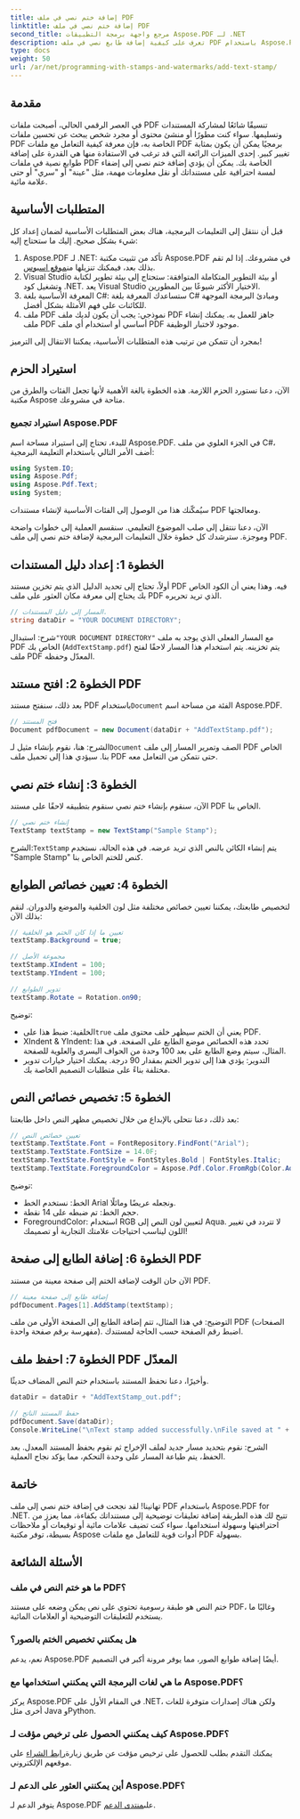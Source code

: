 ```yaml
---
title: إضافة ختم نصي في ملف PDF
linktitle: إضافة ختم نصي في ملف PDF
second_title: مرجع واجهة برمجة التطبيقات Aspose.PDF لـ .NET
description: تعرف على كيفية إضافة طابع نصي في ملف PDF باستخدام Aspose.PDF لـ .NET من خلال دليلنا خطوة بخطوة ورفع مستوى عروض المستندات الخاصة بك.
type: docs
weight: 50
url: /ar/net/programming-with-stamps-and-watermarks/add-text-stamp/
---
```

## مقدمة

في العصر الرقمي الحالي، أصبحت ملفات PDF تنسيقًا شائعًا لمشاركة المستندات وتسليمها. سواء كنت مطورًا أو منشئ محتوى أو مجرد شخص يبحث عن تحسين ملفات PDF الخاصة به، فإن معرفة كيفية التعامل مع ملفات PDF برمجيًا يمكن أن يكون بمثابة تغيير كبير. إحدى الميزات الرائعة التي قد ترغب في الاستفادة منها هي القدرة على إضافة طوابع نصية في ملفات PDF الخاصة بك. يمكن أن يؤدي إضافة ختم نصي إلى إضفاء لمسة احترافية على مستنداتك أو نقل معلومات مهمة، مثل "عينة" أو "سري" أو حتى علامة مائية.

## المتطلبات الأساسية

قبل أن ننتقل إلى التعليمات البرمجية، هناك بعض المتطلبات الأساسية لضمان إعداد كل شيء بشكل صحيح. إليك ما ستحتاج إليه:

1.  Aspose.PDF لـ .NET: تأكد من تثبيت مكتبة Aspose.PDF في مشروعك. إذا لم تقم بذلك بعد، فيمكنك تنزيلها من[موقع اسبوس](https://releases.aspose.com/pdf/net/).
2. Visual Studio أو بيئة التطوير المتكاملة المتوافقة: ستحتاج إلى بيئة تطوير لكتابة وتشغيل كود .NET. يعد Visual Studio الاختيار الأكثر شيوعًا بين المطورين.
3. المعرفة الأساسية بلغة C#: ستساعدك المعرفة بلغة C# ومبادئ البرمجة الموجهة للكائنات على فهم الأمثلة بشكل أفضل.
4. ملف PDF نموذجي: يجب أن يكون لديك ملف PDF جاهز للعمل به. يمكنك إنشاء ملف PDF أساسي أو استخدام أي ملف PDF موجود لاختبار الوظيفة.

بمجرد أن تتمكن من ترتيب هذه المتطلبات الأساسية، يمكننا الانتقال إلى الترميز!

## استيراد الحزم

الآن، دعنا نستورد الحزم اللازمة. هذه الخطوة بالغة الأهمية لأنها تجعل الفئات والطرق من مكتبة Aspose متاحة في مشروعك.

### استيراد تجميع Aspose.PDF

للبدء، تحتاج إلى استيراد مساحة اسم Aspose.PDF. في الجزء العلوي من ملف C#، أضف الأمر التالي باستخدام التعليمة البرمجية:

```csharp
using System.IO;
using Aspose.Pdf;
using Aspose.Pdf.Text;
using System;
```

سيُمكّنك هذا من الوصول إلى الفئات الأساسية لإنشاء مستندات PDF ومعالجتها.

الآن، دعنا ننتقل إلى صلب الموضوع التعليمي. سنقسم العملية إلى خطوات واضحة وموجزة. سترشدك كل خطوة خلال التعليمات البرمجية لإضافة ختم نصي إلى ملف PDF.

## الخطوة 1: إعداد دليل المستندات

أولاً، تحتاج إلى تحديد الدليل الذي يتم تخزين مستند PDF فيه. وهذا يعني أن الكود الخاص بك يحتاج إلى معرفة مكان العثور على ملف PDF الذي تريد تحريره.

```csharp
// المسار إلى دليل المستندات.
string dataDir = "YOUR DOCUMENT DIRECTORY";
```

 شرح: استبدال`"YOUR DOCUMENT DIRECTORY"` مع المسار الفعلي الذي يوجد به ملف PDF الخاص بك (`AddTextStamp.pdf`) يتم تخزينه. يتم استخدام هذا المسار لاحقًا لفتح ملف PDF المعدّل وحفظه.

## الخطوة 2: افتح مستند PDF

 بعد ذلك، سنفتح مستند PDF باستخدام`Document` الفئة من مساحة اسم Aspose.PDF.

```csharp
// فتح المستند
Document pdfDocument = new Document(dataDir + "AddTextStamp.pdf");
```

 الشرح: هنا، نقوم بإنشاء مثيل لـ`Document` الصف وتمرير المسار إلى ملف PDF الخاص بنا. سيؤدي هذا إلى تحميل ملف PDF حتى نتمكن من التعامل معه.

## الخطوة 3: إنشاء ختم نصي

الآن، سنقوم بإنشاء ختم نصي سنقوم بتطبيقه لاحقًا على مستند PDF الخاص بنا.

```csharp
// إنشاء ختم نصي
TextStamp textStamp = new TextStamp("Sample Stamp");
```

 الشرح:`TextStamp` يتم إنشاء الكائن بالنص الذي تريد عرضه. في هذه الحالة، نستخدم "Sample Stamp" كنص للختم الخاص بنا.

## الخطوة 4: تعيين خصائص الطوابع

لتخصيص طابعتك، يمكننا تعيين خصائص مختلفة مثل لون الخلفية والموضع والدوران. لنقم بذلك الآن:

```csharp
// تعيين ما إذا كان الختم هو الخلفية
textStamp.Background = true;

// مجموعة الأصل
textStamp.XIndent = 100;
textStamp.YIndent = 100;

// تدوير الطوابع
textStamp.Rotate = Rotation.on90;
```

توضيح:
- الخلفية: ضبط هذا على`true` يعني أن الختم سيظهر خلف محتوى ملف PDF.
- XIndent & YIndent: تحدد هذه الخصائص موضع الطابع على الصفحة. في هذا المثال، سيتم وضع الطابع على بعد 100 وحدة من الحواف اليسرى والعلوية للصفحة.
- التدوير: يؤدي هذا إلى تدوير الختم بمقدار 90 درجة. يمكنك اختيار خيارات تدوير مختلفة بناءً على متطلبات التصميم الخاصة بك.

## الخطوة 5: تخصيص خصائص النص

بعد ذلك، دعنا نتحلى بالإبداع من خلال تخصيص مظهر النص داخل طابعتنا:

```csharp
// تعيين خصائص النص
textStamp.TextState.Font = FontRepository.FindFont("Arial");
textStamp.TextState.FontSize = 14.0F;
textStamp.TextState.FontStyle = FontStyles.Bold | FontStyles.Italic;
textStamp.TextState.ForegroundColor = Aspose.Pdf.Color.FromRgb(Color.Aqua);
```

توضيح:
- الخط: نستخدم الخط Arial ونجعله عريضًا ومائلًا.
- حجم الخط: تم ضبطه على 14 نقطة.
- ForegroundColor: استخدام RGB لتعيين لون النص إلى Aqua. لا تتردد في تغيير اللون ليناسب احتياجات علامتك التجارية أو تصميمك!

## الخطوة 6: إضافة الطابع إلى صفحة PDF

الآن حان الوقت لإضافة الختم إلى صفحة معينة من مستند PDF.

```csharp
// إضافة طابع إلى صفحة معينة
pdfDocument.Pages[1].AddStamp(textStamp);
```

التوضيح: في هذا المثال، تتم إضافة الطابع إلى الصفحة الأولى من ملف PDF (الصفحات مفهرسة برقم صفحة واحدة). اضبط رقم الصفحة حسب الحاجة لمستندك.

## الخطوة 7: احفظ ملف PDF المعدّل

وأخيرًا، دعنا نحفظ المستند باستخدام ختم النص المضاف حديثًا.

```csharp
dataDir = dataDir + "AddTextStamp_out.pdf";

// حفظ المستند الناتج
pdfDocument.Save(dataDir);
Console.WriteLine("\nText stamp added successfully.\nFile saved at " + dataDir);
```

الشرح: نقوم بتحديد مسار جديد لملف الإخراج ثم نقوم بحفظ المستند المعدل. بعد الحفظ، يتم طباعة المسار على وحدة التحكم، مما يؤكد نجاح العملية.

## خاتمة

تهانينا! لقد نجحت في إضافة ختم نصي إلى ملف PDF باستخدام Aspose.PDF for .NET. تتيح لك هذه الطريقة إضافة تعليقات توضيحية إلى مستنداتك بكفاءة، مما يعزز من احترافيتها وسهولة استخدامها. سواء كنت تضيف علامات مائية أو توقيعات أو ملاحظات بسيطة، توفر مكتبة Aspose أدوات قوية للتعامل مع ملفات PDF بسهولة.

## الأسئلة الشائعة

### ما هو ختم النص في ملف PDF؟
ختم النص هو طبقة رسومية تحتوي على نص يمكن وضعه على مستند PDF، وغالبًا ما يستخدم للتعليقات التوضيحية أو العلامات المائية.

### هل يمكنني تخصيص الختم بالصور؟
نعم، يدعم Aspose.PDF أيضًا إضافة طوابع الصور، مما يوفر مرونة أكبر في التصميم.

### ما هي لغات البرمجة التي يمكنني استخدامها مع Aspose.PDF؟
يركز Aspose.PDF في المقام الأول على .NET، ولكن هناك إصدارات متوفرة للغات أخرى مثل Java وPython.

### كيف يمكنني الحصول على ترخيص مؤقت لـ Aspose.PDF؟
 يمكنك التقدم بطلب للحصول على ترخيص مؤقت عن طريق زيارة[رابط الشراء](https://purchase.aspose.com/temporary-license/) على موقعهم الإلكتروني.

### أين يمكنني العثور على الدعم لـ Aspose.PDF؟
 يتوفر الدعم لـ Aspose.PDF على[منتدى الدعم](https://forum.aspose.com/c/pdf/10).
